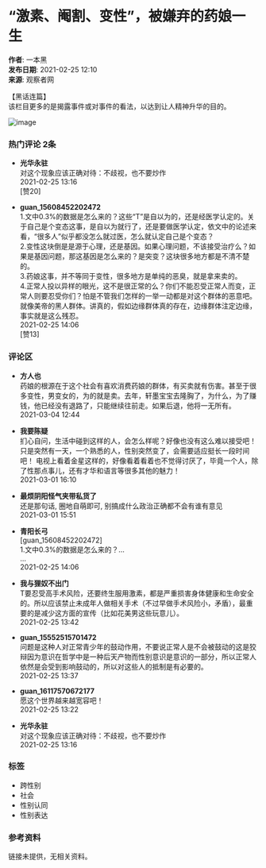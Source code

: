 # “激素、阉割、变性”，被嫌弃的药娘一生

**作者**: 一本黑  
**发布日期**: 2021-02-25 12:10  
**来源**: 观察者网  

【黑话连篇】  
该栏目更多的是揭露事件或对事件的看法，以达到让人精神升华的目的。

![image](https://user.guancha.cn/static/imgs/lv1-blue.png?20241205)  

### 热门评论 2条

- **光华永驻**  
  对这个现象应该正确对待：不歧视，也不要炒作  
  2021-02-25 13:16  
  [赞20]

- **guan\_15608452202472**  
  1.文中0.3%的数据是怎么来的？这些“T”是自以为的，还是经医学认定的。关于自己是个变态这事，是自以为就行了，还是要做医学认定，依文中的论述来看，“很多人”似乎都没怎么就过医，怎么就认定自己是个变态？  
  2.变性这块倒是是源于心理，还是基因。如果心理问题，不该接受治疗么？如果是基因问题，那这基因是怎么来的？是突变？这块很多地方都是不清不楚的。  
  3.药娘这事，并不等同于变性，很多地方是单纯的恶臭，就是拿来卖的。  
  4.正常人投以异样的眼光，这不是很正常的么？你们不能忍受正常人而变，正常人则要忍受你们？怕是不管我们怎样的一举一动都是对这个群体的恶意吧。就像美帝的黑人群体。讲真的，假如边缘群体真的存在，边缘群体注定边缘，事实就是这么残忍。  
  2021-02-25 14:06  
  [赞13]

### 评论区

- **方人也**  
  药娘的根源在于这个社会有喜欢消费药娘的群体，有买卖就有伤害。甚至于很多变性，男变女的，为的就是卖。去年，轩墨宝宝去隆胸了，为什么，为了赚钱，他已经没有退路了，只能继续往前走。如果后退，他将一无所有。  
  2021-03-04 12:44  

- **我要陈疑**  
  扪心自问，生活中碰到这样的人，会怎么样呢？好像也没有这么难以接受吧！只是突然有一天，一个熟悉的人，性别突然变了，会需要适应挺长一段时间吧！ 电视上看着金星这样的，好像看着看着也不觉得讨厌了，毕竟一个人，除了性那点事儿，还有才华和语言等很多其他的魅力！  
  2021-03-01 16:10  

- **最烦阴阳怪气夹带私货了**  
  还是那句话, 圈地自萌即可, 别搞成什么政治正确都不会有谁有意见  
  2021-03-01 15:51  

- **青阳长弓**  
  [guan\_15608452202472]  
  1.文中0.3%的数据是怎么来的？...  
  ...  
  2021-02-25 14:06   

- **我与狸奴不出门**  
  T要忍受高手术风险，还要终生服用激素，都是严重损害身体健康和生命安全的。所以应该禁止未成年人做相关手术（不过早做手术风险小，矛盾），最重要的是减少这方面的宣传（比如花美男这些玩意儿）。  
  2021-02-25 13:42  

- **guan\_15552515701472**  
  问题是这种人对正常青少年的鼓动作用，不要说正常人是不会被鼓动的这是狡辩因为意识在哲学中是一种后天产物而性别意识是意识的一部分，所以正常人依然是会受到影响鼓动的，所以对这些人的抵制是有必要的。  
  2021-02-25 13:37  

- **guan\_16117570672177**  
  愿这个世界越来越宽容吧！  
  2021-02-25 13:22  

- **光华永驻**  
  对这个现象应该正确对待：不歧视，也不要炒作  
  2021-02-25 13:16  

### 标签
- 跨性别
- 社会
- 性别认同
- 性别表达

### 参考资料
链接未提供，无相关资料。